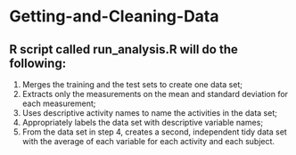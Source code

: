 # Getting-and-Cleaning-Data
## R script called run_analysis.R will do the following:
1. Merges the training and the test sets to create one data set;
2. Extracts only the measurements on the mean and standard deviation for each measurement;
3. Uses descriptive activity names to name the activities in the data set;
4. Appropriately labels the data set with descriptive variable names;
5. From the data set in step 4, creates a second, independent tidy data set with the average of each variable for each activity and each subject.
